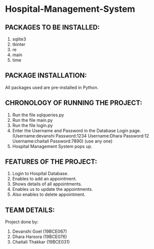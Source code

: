 # Hospital-Management-System

## PACKAGES TO BE INSTALLED:
1. sqlite3 
2. tkinter 
3. re 
4. main 
5. time 
  
## PACKAGE INSTALLATION:
All packages used are pre-installed in Python.

## CHRONOLOGY OF RUNNING THE PROJECT:
1. Run the file sqlqueries.py
2. Run the file main.py
3. Run the file login.py
4. Enter the Username and Password in the Database Login page. 
   (Username:devanshi  Password:1234
    Username:Dhara     Password:12
    Username:chaitali  Password:7890) (use any one)
5. Hospital Management System pops up.

## FEATURES OF THE PROJECT:
1. Login to Hospital Database.
2. Enables to add an appointment.
3. Shows details of all appointments.
4. Enables us to update the appointments.
5. Also enables to delete appointment.

## TEAM DETAILS:
Project done by:
1. Devanshi Goel (19BCE067)
2. Dhara Harsora (19BCE076)
3. Chaitali Thakkar (19BCE031)
